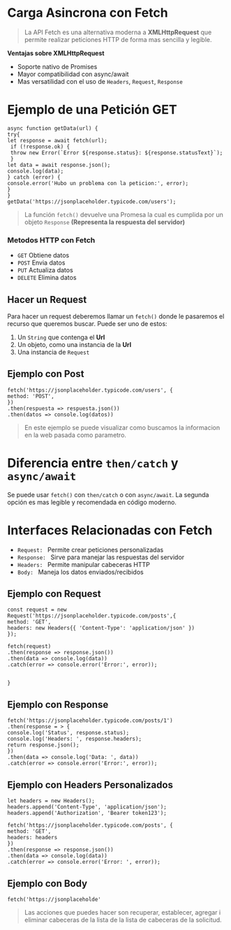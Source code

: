 # Carga Asincrona con Fetch

> La API Fetch es una alternativa moderna a  **XMLHttpRequest** que permite realizar peticiones HTTP de forma mas sencilla y legible.  

**Ventajas sobre XMLHttpRequest**

 - Soporte nativo de Promises
 - Mayor compatibilidad con async/await
 - Mas versatilidad con el uso de `Headers`, `Request`, `Response`

# Ejemplo de una Petición GET
		    

    async function getData(url) {
    try{
    let response = await fetch(url);
     if (!response.ok) {
     throw new Error(`Error ${response.status}: ${response.statusText}`);
     }
    let data = await response.json();
    console.log(data);
    } catch (error) {
    console.error('Hubo un problema con la peticion:', error);
    }
    }
    getData('https://jsonplaceholder.typicode.com/users');

    

> La función `fetch()` devuelve una Promesa la cual es cumplida por un objeto `Response` **(Representa la respuesta del servidor)**

### Metodos HTTP con Fetch

 - `GET` Obtiene datos
 - `POST` Envia datos
 - `PUT` Actualiza datos
 - `DELETE` Elimina datos

## Hacer un Request

Para hacer un request deberemos llamar un `fetch()` donde le pasaremos el recurso que queremos buscar. Puede ser uno de estos:


 1. Un `String` que contenga el **Url**
 2. Un objeto, como una instancia de la **Url**
 3. Una instancia de `Request`
 
## Ejemplo con Post

    fetch('https://jsonplaceholder.typicode.com/users', {
    method: 'POST',
    })
    .then(respuesta => respuesta.json())
    .then(datos => console.log(datos))

 > En este ejemplo se puede visualizar como buscamos la informacion en la web pasada como parametro. 

# Diferencia entre `then/catch` y `async/await`

Se puede usar `fetch()` con `then/catch` o con `async/await`. La segunda opción es mas legible y recomendada en código moderno.

# Interfaces Relacionadas con Fetch

 - `Request: ` Permite crear peticiones personalizadas
 - `Response: `  Sirve para manejar las respuestas del servidor
 - `Headers: ` Permite manipular cabeceras HTTP
 -  `Body: `  Maneja los datos enviados/recibidos
## Ejemplo con Request

    const request = new Request('https://jsonplaceholder.typicode.com/posts',{
    method: 'GET',
    headers: new Headers{{ 'Content-Type': 'application/json' })
    });
    
    fetch(request)
    .then(response => response.json())
    .then(data => console.log(data))
    .catch(error => console.error('Error:', error));


    }

## Ejemplo con Response

    fetch('https://jsonplaceholder.typicode.com/posts/1')
    .then(response = > {
    console.log('Status', response.status);
    console.log('Headers: ', response.headers);
    return response.json();
    })
    .then(data => console.log('Data: ', data))
    .catch(error => console.error('Error:', error));

## Ejemplo con Headers Personalizados

    let headers = new Headers();
    headers.append('Content-Type', 'application/json');
    headers.append('Authorization', 'Bearer token123');
    
    fetch('https://jsonplaceholder.typicode.com/posts', {
    method: 'GET',
    headers: headers
    })
    .then(response => response.json())
    .then(data => console.log(data))
    .catch(error => console.error('Error: ', error));

## Ejemplo con Body

    fetch('https://jsonplaceholde'

 > Las acciones que puedes hacer son recuperar, establecer, agregar i eliminar cabeceras de la lista de la lista de cabeceras de la solicitud.



